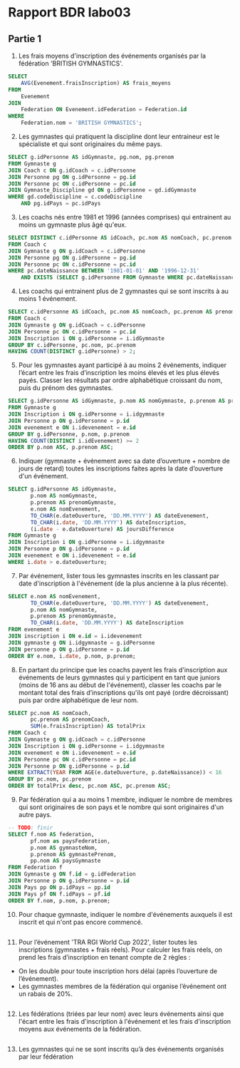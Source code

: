 # Rapport BDR labo03
## Partie 1
1. Les frais moyens d'inscription des événements organisés par la fédération 'BRITISH
GYMNASTICS'.
```sql
SELECT 
    AVG(Evenement.fraisInscription) AS frais_moyens
FROM 
    Evenement
JOIN 
    Federation ON Evenement.idFederation = Federation.id
WHERE 
    Federation.nom = 'BRITISH GYMNASTICS';
```
2. Les gymnastes qui pratiquent la discipline dont leur entraineur est le spécialiste et qui
sont originaires du même pays.
```sql
SELECT g.idPersonne AS idGymnaste, pg.nom, pg.prenom
FROM Gymnaste g
JOIN Coach c ON g.idCoach = c.idPersonne
JOIN Personne pg ON g.idPersonne = pg.id
JOIN Personne pc ON c.idPersonne = pc.id
JOIN Gymnaste_Discipline gd ON g.idPersonne = gd.idGymnaste
WHERE gd.codeDiscipline = c.codeDiscipline
    AND pg.idPays = pc.idPays
```
3. Les coachs nés entre 1981 et 1996 (années comprises) qui entrainent au moins un
gymnaste plus âgé qu'eux.
```sql
SELECT DISTINCT c.idPersonne AS idCoach, pc.nom AS nomCoach, pc.prenom AS prenomCoach
FROM Coach c
JOIN Gymnaste g ON g.idCoach = c.idPersonne
JOIN Personne pg ON g.idPersonne = pg.id
JOIN Personne pc ON c.idPersonne = pc.id
WHERE pc.dateNaissance BETWEEN '1981-01-01' AND '1996-12-31'
    AND EXISTS (SELECT g.idPersonne FROM Gymnaste WHERE pc.dateNaissance > pg.dateNaissance)
```
4. Les coachs qui entrainent plus de 2 gymnastes qui se sont inscrits à au moins 1
événement.
```sql
SELECT c.idPersonne AS idCoach, pc.nom AS nomCoach, pc.prenom AS prenomCoach, COUNT(DISTINCT g.idPersonne) AS nombreGymnastes
FROM Coach c
JOIN Gymnaste g ON g.idCoach = c.idPersonne
JOIN Personne pc ON c.idPersonne = pc.id
JOIN Inscription i ON g.idPersonne = i.idGymnaste
GROUP BY c.idPersonne, pc.nom, pc.prenom
HAVING COUNT(DISTINCT g.idPersonne) > 2;
```
5. Pour les gymnastes ayant participé à au moins 2 événements, indiquer l’écart entre les
frais d’inscription les moins élevés et les plus élevés payés. Classer les résultats par ordre
alphabétique croissant du nom, puis du prénom des gymnastes.
```sql
SELECT g.idPersonne AS idGymnaste, p.nom AS nomGymnaste, p.prenom AS prenomGymnaste, MAX(e.fraisInscription) - MIN(e.fraisInscription) AS differenceFrais
FROM Gymnaste g
JOIN Inscription i ON g.idPersonne = i.idgymnaste 
JOIN Personne p ON g.idPersonne = p.id
JOIN evenement e ON i.idevenement = e.id
GROUP BY g.idPersonne, p.nom, p.prenom
HAVING COUNT(DISTINCT i.idEvenement) >= 2
ORDER BY p.nom ASC, p.prenom ASC;
```
6. Indiquer (gymnaste + événement avec sa date d’ouverture + nombre de jours de retard)
toutes les inscriptions faites après la date d’ouverture d'un événement.
```sql
SELECT g.idPersonne AS idGymnaste, 
       p.nom AS nomGymnaste, 
       p.prenom AS prenomGymnaste, 
       e.nom AS nomEvenement, 
       TO_CHAR(e.dateOuverture, 'DD.MM.YYYY') AS dateEvenement,
       TO_CHAR(i.date, 'DD.MM.YYYY') AS dateInscription,
       (i.date - e.dateOuverture) AS joursDifference
FROM Gymnaste g
JOIN Inscription i ON g.idPersonne = i.idgymnaste
JOIN Personne p ON g.idPersonne = p.id
JOIN evenement e ON i.idevenement = e.id
WHERE i.date > e.dateOuverture;
```
7. Par événement, lister tous les gymnastes inscrits en les classant par date d'inscription à
l'événement (de la plus ancienne à la plus récente).
```sql
SELECT e.nom AS nomEvenement, 
       TO_CHAR(e.dateOuverture, 'DD.MM.YYYY') AS dateEvenement,
       p.nom AS nomGymnaste, 
       p.prenom AS prenomGymnaste,
       TO_CHAR(i.date, 'DD.MM.YYYY') AS dateInscription
FROM evenement e
JOIN inscription i ON e.id = i.idevenement
JOIN gymnaste g ON i.idgymnaste = g.idPersonne
JOIN personne p ON g.idPersonne = p.id
ORDER BY e.nom, i.date, p.nom, p.prenom;
```
8. En partant du principe que les coachs payent les frais d'inscription aux événements de
leurs gymnastes qui y participent en tant que juniors (moins de 16 ans au début de
l'événement), classer les coachs par le montant total des frais d’inscriptions qu'ils ont payé
(ordre décroissant) puis par ordre alphabétique de leur nom.
```sql
SELECT pc.nom AS nomCoach, 
       pc.prenom AS prenomCoach,
       SUM(e.fraisInscription) AS totalPrix
FROM Coach c
JOIN Gymnaste g ON g.idCoach = c.idPersonne
JOIN Inscription i ON g.idPersonne = i.idgymnaste
JOIN evenement e ON i.idevenement = e.id
JOIN Personne pc ON c.idPersonne = pc.id
JOIN Personne p ON g.idPersonne = p.id
WHERE EXTRACT(YEAR FROM AGE(e.dateOuverture, p.dateNaissance)) < 16
GROUP BY pc.nom, pc.prenom
ORDER BY totalPrix desc, pc.nom ASC, pc.prenom ASC;
```
9. Par fédération qui a au moins 1 membre, indiquer le nombre de membres qui sont
originaires de son pays et le nombre qui sont originaires d'un autre pays.
```sql
-- TODO: finir
SELECT f.nom AS federation,
	   pf.nom as paysFederation,
       p.nom AS gymnasteNom,
       p.prenom AS gymnastePrenom,
       pp.nom AS paysGymnaste
FROM Federation f
JOIN Gymnaste g ON f.id = g.idFederation
JOIN Personne p ON g.idPersonne = p.id
JOIN Pays pp ON p.idPays = pp.id
JOIN Pays pf ON f.idPays = pf.id
ORDER BY f.nom, p.nom, p.prenom;
```
10. Pour chaque gymnaste, indiquer le nombre d'événements auxquels il est inscrit et qui
n'ont pas encore commencé.
```sql

```
11. Pour l’événement 'TRA RGI World Cup 2022', lister toutes les inscriptions (gymnastes +
frais réels).
Pour calculer les frais réels, on prend les frais d’inscription en tenant compte de 2 règles :
- On les double pour toute inscription hors délai (après l’ouverture de l’événement).
- Les gymnastes membres de la fédération qui organise l’événement ont un rabais de
20%.
```sql

```
12. Les fédérations (triées par leur nom) avec leurs événements ainsi que l'écart entre les frais
d'inscription à l'événement et les frais d'inscription moyens aux événements de la
fédération.
```sql

```
13. Les gymnastes qui ne se sont inscrits qu’à des événements organisés par leur fédération
```sql

```